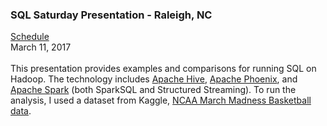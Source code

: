 <h3>SQL Saturday Presentation - Raleigh, NC</h3>
<a href="http://www.sqlsaturday.com/592/Sessions/Schedule.aspx">Schedule</a>
<br>March 11, 2017
<br>
<br>This presentation provides examples and comparisons for running SQL on Hadoop. The technology includes <a href="https://hive.apache.org/">Apache Hive</a>, <a href="https://phoenix.apache.org/">Apache Phoenix</a>, and <a href="http://spark.apache.org/">Apache Spark</a> (both SparkSQL and Structured Streaming). To run the analysis, I used a dataset from Kaggle, <a href="https://www.kaggle.com/c/march-machine-learning-mania-2017">NCAA March Madness Basketball data</a>. 
<br>
